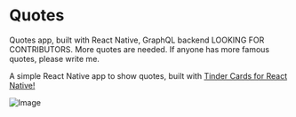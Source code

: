 # Quotes
Quotes app, built with React Native, GraphQL backend
LOOKING FOR CONTRIBUTORS. More quotes are needed. If anyone has more famous quotes, please write me.

A simple React Native app to show quotes, built with
[Tinder Cards for React Native!](https://github.com/meteor-factory/react-native-tinder-swipe-cards)

![Image](/sasasim/Quotes/blob/master/resources/portfolio.jpg?raw=true)
